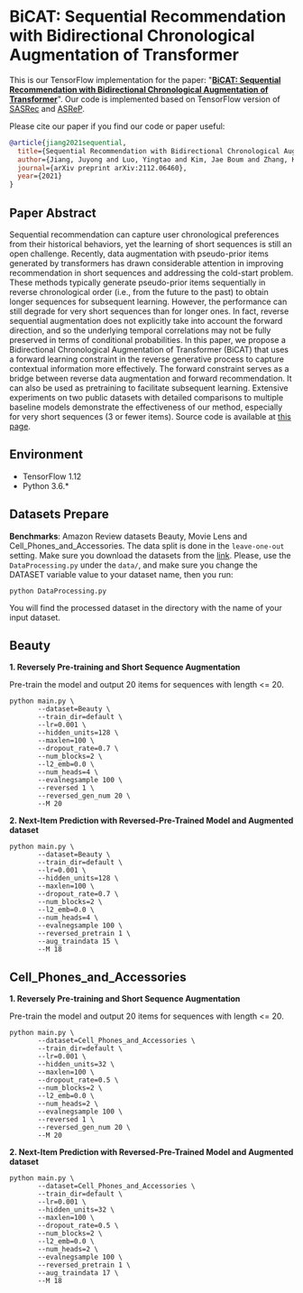 # BiCAT: Sequential Recommendation with Bidirectional Chronological Augmentation of Transformer
This is our TensorFlow implementation for the paper: "**[BiCAT: Sequential Recommendation with Bidirectional Chronological Augmentation of Transformer](https://arxiv.org/abs/2112.06460)**".
Our code is implemented based on TensorFlow version of [SASRec](https://github.com/kang205/SASRec) and [ASReP](https://github.com/DyGRec/ASReP).

Please cite our paper if you find our code or paper useful:
```bibtex
@article{jiang2021sequential,
  title={Sequential Recommendation with Bidirectional Chronological Augmentation of Transformer},
  author={Jiang, Juyong and Luo, Yingtao and Kim, Jae Boum and Zhang, Kai and Kim, Sunghun},
  journal={arXiv preprint arXiv:2112.06460},
  year={2021}
}
```

## Paper Abstract
Sequential recommendation can capture user chronological preferences from their historical behaviors, yet the learning of short sequences is still an open challenge. Recently, data augmentation with pseudo-prior items generated by transformers has drawn considerable attention in improving recommendation in short sequences and addressing the cold-start problem. These methods typically generate pseudo-prior items sequentially in reverse chronological order (i.e., from the future to the past) to obtain longer sequences for subsequent learning. However, the performance can still degrade for very short sequences than for longer ones. In fact, reverse sequential augmentation does not explicitly take into account the forward direction, and so the underlying temporal correlations may not be fully preserved in terms of conditional probabilities. In this paper, we propose a Bidirectional Chronological Augmentation of Transformer (BiCAT) that uses a forward learning constraint in the reverse generative process to capture contextual information more effectively. The forward constraint serves as a bridge between reverse data augmentation and forward recommendation. It can also be used as pretraining to facilitate subsequent learning. Extensive experiments on two public datasets with detailed comparisons to multiple baseline models demonstrate the effectiveness of our method, especially for very short sequences (3 or fewer items). Source code is available at [this page](https://github.com/juyongjiang/BiCAT). 

## Environment
* TensorFlow 1.12
* Python 3.6.*

## Datasets Prepare
**Benchmarks**: Amazon Review datasets Beauty, Movie Lens and Cell_Phones_and_Accessories. 
The data split is done in the `leave-one-out` setting. Make sure you download the datasets from the [link](https://jmcauley.ucsd.edu/data/amazon/). Please, use the `DataProcessing.py` under the `data/`, and make sure you change the DATASET variable value to your dataset name, then you run:

```
python DataProcessing.py
```

You will find the processed dataset in the directory with the name of your input dataset.

## Beauty
**1. Reversely Pre-training and Short Sequence Augmentation**

Pre-train the model and output 20 items for sequences with length <= 20.

```
python main.py \
       --dataset=Beauty \
       --train_dir=default \
       --lr=0.001 \
       --hidden_units=128 \
       --maxlen=100 \
       --dropout_rate=0.7 \
       --num_blocks=2 \
       --l2_emb=0.0 \
       --num_heads=4 \
       --evalnegsample 100 \
       --reversed 1 \
       --reversed_gen_num 20 \
       --M 20
```
**2. Next-Item Prediction with Reversed-Pre-Trained Model and Augmented dataset**

```
python main.py \
       --dataset=Beauty \
       --train_dir=default \
       --lr=0.001 \
       --hidden_units=128 \
       --maxlen=100 \
       --dropout_rate=0.7 \
       --num_blocks=2 \
       --l2_emb=0.0 \
       --num_heads=4 \
       --evalnegsample 100 \
       --reversed_pretrain 1 \
       --aug_traindata 15 \
       --M 18
```

## Cell_Phones_and_Accessories
**1. Reversely Pre-training and Short Sequence Augmentation**

Pre-train the model and output 20 items for sequences with length <= 20.

```
python main.py \
       --dataset=Cell_Phones_and_Accessories \
       --train_dir=default \
       --lr=0.001 \
       --hidden_units=32 \
       --maxlen=100 \
       --dropout_rate=0.5 \
       --num_blocks=2 \
       --l2_emb=0.0 \
       --num_heads=2 \
       --evalnegsample 100 \
       --reversed 1 \
       --reversed_gen_num 20 \
       --M 20

```
**2. Next-Item Prediction with Reversed-Pre-Trained Model and Augmented dataset**

```
python main.py \
       --dataset=Cell_Phones_and_Accessories \
       --train_dir=default \
       --lr=0.001 \
       --hidden_units=32 \
       --maxlen=100 \
       --dropout_rate=0.5 \
       --num_blocks=2 \
       --l2_emb=0.0 \
       --num_heads=2 \
       --evalnegsample 100 \
       --reversed_pretrain 1 \ 
       --aug_traindata 17 \
       --M 18
```